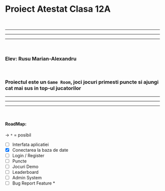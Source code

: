 # Proiect Atestat Clasa 12A

<br>

***
___
--- 

<br>

### Elev: Rusu Marian-Alexandru

<br>

### Proiectul este un `Game Room`, joci jocuri primesti puncte si ajungi cat mai sus in top-ul jucatorilor

***
___
--- 

<br>

#### RoadMap:

-> `*` = posibil

* [ ] Interfata aplicatiei
* [x] Conectarea la baza de date
* [ ] Login / Register
* [ ] Puncte
* [ ] Jocuri Demo
* [ ] Leaderboard
* [ ] Admin System
* [ ] Bug Report Feature *